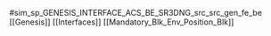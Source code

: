 #sim_sp_GENESIS_INTERFACE_ACS_BE_SR3DNG_src_src_gen_fe_be
[[Genesis]]
[[Interfaces]]
[[Mandatory_Blk_Env_Position_Blk]]
